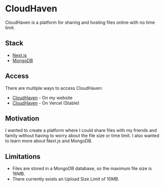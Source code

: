# CloudHaven

CloudHaven is a platform for sharing and hosting files online with no time limit.

## Stack

- [Next.js](https://nextjs.org/)
- [MongoDB](https://www.mongodb.com/)

## Access

There are multiple ways to access CloudHaven:

- [CloudHaven](https://cloudhaven.samihindi.com) - On my website
- [CloudHaven](https://cloudhaven.vercel.app) - On Vercel (Stable)

## Motivation

I wanted to create a platform where I could share files with my friends and family without having to worry about the file size or time limit. I also wanted to learn more about Next.js and MongoDB.

## Limitations

- Files are stored in a MongoDB database, so the maximum file size is 16MB.
- There currently exists an Upload Size Limit of 10MB.